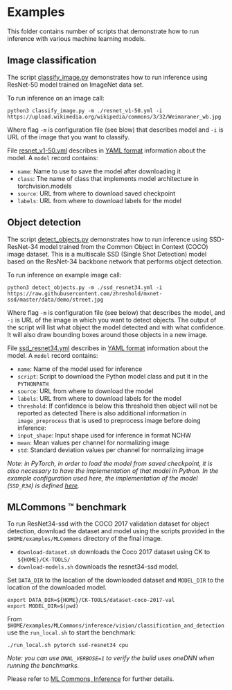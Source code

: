 # Examples

This folder contains number of scripts that demonstrate how to run inference with various machine learning models.

## Image classification

The script [classify_image.py](classify_image.py) demonstrates how to run inference using ResNet-50 model trained on ImageNet data set.

To run inference on an image call:

```
python3 classify_image.py -m ./resnet_v1-50.yml -i https://upload.wikimedia.org/wikipedia/commons/3/32/Weimaraner_wb.jpg
```

Where flag `-m` is configuration file (see blow) that describes model and `-i` is URL of the image that you want to classify.

File [resnet_v1-50.yml](resnet_v1-50.yml) describes in [YAML format](https://docs.ansible.com/ansible/latest/reference_appendices/YAMLSyntax.html) information about the model. A `model` record contains:

- `name`: Name to use to save the model after downloading it
- `class`: The name of class that implements model architecture in torchvision.models
- `source`: URL from where to download saved checkpoint
- `labels`: URL from where to download labels for the model

## Object detection

The script [detect_objects.py](detect_object.py) demonstrates how to run inference using SSD-ResNet-34 model trained from the Common Object in Context (COCO) image dataset. This is a multiscale SSD (Single Shot Detection) model based on the ResNet-34 backbone network that performs object detection.

To run inference on example image call:

```
python3 detect_objects.py -m ./ssd_resnet34.yml -i https://raw.githubusercontent.com/zhreshold/mxnet-ssd/master/data/demo/street.jpg
```

Where flag `-m` is configuration file (see below) that describes the model, and `-i` is URL of the image in which you want to detect objects. The output of the script will list what object the model detected and with what confidence. It will also draw bounding boxes around those objects in a new image.

File [ssd_resnet34.yml](ssd_resnet34.yml) describes in [YAML format](https://docs.ansible.com/ansible/latest/reference_appendices/YAMLSyntax.html) information about the model. A `model` record contains:
- `name`: Name of the model used for inference
- `script`: Script to download the Python model class and put it in the `PYTHONPATH`
- `source`: URL from where to download the model
- `labels`: URL from where to download labels for the model
- `threshold`: If confidence is below this threshold then object will not be reported as detected
There is also additional information in `image_preprocess` that is used to preprocess image before doing inference:
- `input_shape`: Input shape used for inference in format NCHW
- `mean`: Mean values per channel for normalizing image
- `std`: Standard deviation values per channel for normalizing image

_Note: in PyTorch, in order to load the model from saved checkpoint, it is also necessary to have the implementation of that model in Python. In the example configuration used here, the implementation of the model (`SSD_R34`) is defined [here](https://github.com/mlcommons/inference/tree/master/vision/classification_and_detection/python/models)._

## MLCommons :tm: benchmark

To run ResNet34-ssd with the COCO 2017 validation dataset for object detection, download the dataset and model using the scripts provided in the `$HOME/examples/MLCommons` directory of the final image.

  * `download-dataset.sh` downloads the Coco 2017 dataset using CK to `${HOME}/CK-TOOLS/`
  * `download-models.sh` downloads the resnet34-ssd model.

Set `DATA_DIR` to the location of the downloaded dataset and `MODEL_DIR` to the location of the downloaded model.

```
export DATA_DIR=${HOME}/CK-TOOLS/dataset-coco-2017-val
export MODEL_DIR=$(pwd)
```

From `$HOME/examples/MLCommons/inference/vision/classification_and_detection` use the `run_local.sh` to start the benchmark:

```./run_local.sh pytorch ssd-resnet34 cpu ```

_Note: you can use `DNNL_VERBOSE=1` to verify the build uses oneDNN when running the benchmarks._

Please refer to [ML Commons, Inference](https://github.com/mlcommons/inference/tree/master/vision/classification_and_detection) for further details.
